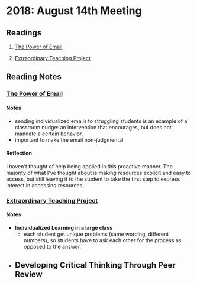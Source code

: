 ---
---

# 2018: August 14th Meeting

## Readings

1. [The Power of Email][1]

2. [Extraordinary Teaching Project][2]

[1]: https://www.chronicle.com/article/How-One-Email-From-You-Could/244223
[2]: https://teach.its.uiowa.edu/initiatives/extraordinary-teaching-project

## Reading Notes

### [The Power of Email][1]

#### Notes

- sending individualized emails to struggling students is an example of a classroom nudge: an intervention that encourages, but does not mandate a certain behavior.
- important to make the email non-judgmental

#### Reflection
I haven't thought of help being applied in this proactive manner.
The majority of what I've thought about is making resources explicit and easy to access, but still leaving it to the student to take the first step to express interest in accessing resources.

### [Extraordinary Teaching Project][2]

#### Notes

- **Individualized Learning in a large class**
    - each student get unique problems (same wording, different numbers), so students have to ask each other for the process as opposed to the answer.
- **Developing Critical Thinking Through Peer Review**
    - 
